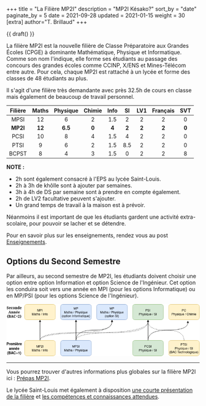 +++
title = "La Filière MP2I"
description = "MP2I Késako?"
sort_by = "date"
paginate_by = 5
date = 2021-09-28
updated = 2021-01-15
weight = 30
[extra]
author="T. Brillaud"
+++

{{ draft() }}

La filière MP2I est la nouvelle filière de Classe Préparatoire aux Grandes Écoles (CPGE) à dominante Mathématique, Physique et Informatique. Comme son nom l'indique, elle forme ses étudiants au passage des concours des grandes écoles comme CCINP, X/ENS et Mines-Télécom entre autre. Pour cela, chaque MP2I est rattaché à un lycée et forme des classes de 48 étudiants au plus.

Il s'agit d'une filière très demandante avec près 32.5h de cours en classe mais également de beaucoup de travail personnel.

| Filière  | Maths | Physique | Chimie | Info |  SI  | LV1 | Français | SVT |
|:--------:|:----:|:---------:|:------:|:----:|:----:|:---:|:--------:|:---:|
|   MPSI   |  12  |     6     |    2   |  1.5 |   2  |  2  |     2    |  0  |
|   **MP2I**   |  **12**  |    **6.5**    |    **0**   |   **4**  |   **2**  |  **2**  |     **2**    |  **0**  |
|   PCSI   |  10  |     8     |    4   |  1.5 |   4  |  2  |     2    |  0  |
|   PTSI   |   9  |     6     |    2   |  1.5 | 8.5  |  2  |     2    |  0  |
|   BCPST  |   8  |     4     |    3   |  1.5 |   0  |  2  |     2    |  8  |

**NOTE :**
* 2h sont également consacré à l'EPS au lycée Saint-Louis.
* 2h à 3h de khôlle sont à ajouter par semaines.
* 3h à 4h de DS par semaine sont à prendre en compte également.
* 2h de LV2 facultative peuvent s'ajouter.
* Un grand temps de travail à la maison est à prévoir.

Néanmoins il est important de que les étudiants gardent une activité extra-scolaire, pour pouvoir se lacher et se détendre.

Pour en savoir plus sur les enseignements, rendez vous au post [Enseignements](@/a-propos/enseignements.md).

## Options du Second Semestre

Par ailleurs, au second semestre de MP2I, les étudiants doivent choisir une option entre option Information et option Science de l'Ingénieur. Cet option les conduira soit vers une année en MPI (pour les options Informatique) ou en MP/PSI (pour les options Science de l'Ingénieur).

![CPGE](/images/cpge.png)

* * *

Vous pourrez trouver d'autres informations plus globales sur la filière MP2I ici : [Prépas MP2I](https://prepas-mp2i.github.io/mp2i/).

Le lycée Saint-Louis met également à disposition [une courte présentation de la filière](https://www.ac-paris.fr/serail/jcms/s1_2771730/fr/presentation-mp2i2122) et [les compétences et connaissances attendues](https://www.ac-paris.fr/serail/jcms/s2_2672637/fr/mp2i-p).